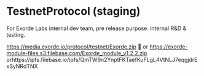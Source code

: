 # TestnetProtocol (staging)

For Exorde Labs internal dev team, pre release purpose. internal R&D & testing.

https://media.exorde.io/protocol/testnet/Exorde.zip 🚀 
or https://exorde-module-files.s3.filebase.com/Exorde_module_v1.2.2.zip
orhttps://ipfs.filebase.io/ipfs/QmTW9n2YnptFKTaefKuFLgL4VtNLJ7eqgjdrExSyNRdTNX
